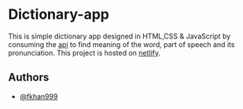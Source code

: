 # Dictionary-app

This is simple dictionary app designed in HTML,CSS & JavaScript by consuming the [api](https://dictionaryapi.dev/) to find meaning of the word, part of speech and its pronunciation. This project is hosted on [netlify](https://jade-monstera-8b7e24.netlify.app/).


## Authors

- [@fkhan999](https://www.github.com/fkhan999)
